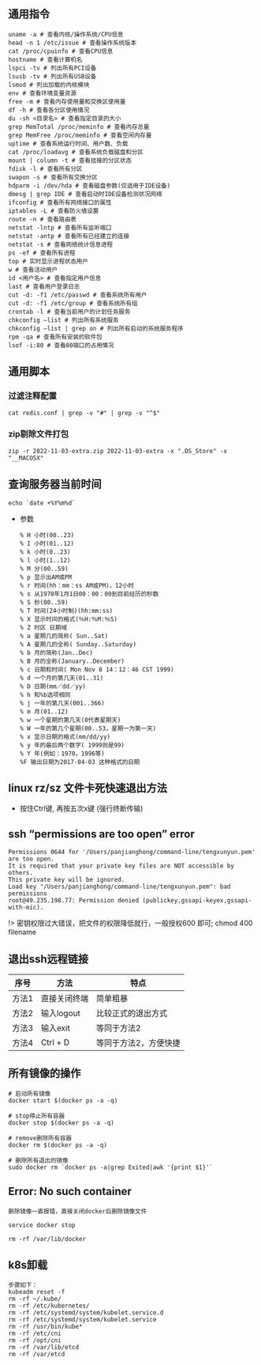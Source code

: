 ## 通用指令

```shell
uname -a # 查看内核/操作系统/CPU信息 
head -n 1 /etc/issue # 查看操作系统版本 
cat /proc/cpuinfo # 查看CPU信息 
hostname # 查看计算机名 
lspci -tv # 列出所有PCI设备 
lsusb -tv # 列出所有USB设备 
lsmod # 列出加载的内核模块 
env # 查看环境变量资源 
free -m # 查看内存使用量和交换区使用量 
df -h # 查看各分区使用情况 
du -sh <目录名> # 查看指定目录的大小 
grep MemTotal /proc/meminfo # 查看内存总量 
grep MemFree /proc/meminfo # 查看空闲内存量 
uptime # 查看系统运行时间、用户数、负载 
cat /proc/loadavg # 查看系统负载磁盘和分区 
mount | column -t # 查看挂接的分区状态 
fdisk -l # 查看所有分区 
swapon -s # 查看所有交换分区 
hdparm -i /dev/hda # 查看磁盘参数(仅适用于IDE设备) 
dmesg | grep IDE # 查看启动时IDE设备检测状况网络 
ifconfig # 查看所有网络接口的属性 
iptables -L # 查看防火墙设置 
route -n # 查看路由表 
netstat -lntp # 查看所有监听端口 
netstat -antp # 查看所有已经建立的连接 
netstat -s # 查看网络统计信息进程 
ps -ef # 查看所有进程 
top # 实时显示进程状态用户 
w # 查看活动用户 
id <用户名> # 查看指定用户信息 
last # 查看用户登录日志 
cut -d: -f1 /etc/passwd # 查看系统所有用户 
cut -d: -f1 /etc/group # 查看系统所有组 
crontab -l # 查看当前用户的计划任务服务 
chkconfig –list # 列出所有系统服务 
chkconfig –list | grep on # 列出所有启动的系统服务程序 
rpm -qa # 查看所有安装的软件包
lsof -i:80 # 查看80端口的占用情况
```



## 通用脚本

### 过滤注释配置

```shell
cat redis.conf | grep -v "#" | grep -v "^$"
```



### zip剔除文件打包

```shell
zip -r 2022-11-03-extra.zip 2022-11-03-extra -x ".DS_Store" -x "__MACOSX"
```



## 查询服务器当前时间

```shell
echo `date +%Y%m%d`
```

* 参数

  ```
  % H 小时(00..23)
  % I 小时(01..12)
  % k 小时(0..23)
  % l 小时(1..12)
  % M 分(00..59)
  % p 显示出AM或PM
  % r 时间(hh：mm：ss AM或PM)，12小时
  % s 从1970年1月1日00：00：00到目前经历的秒数
  % S 秒(00..59)
  % T 时间(24小时制)(hh:mm:ss)
  % X 显示时间的格式(％H:％M:％S)
  % Z 时区 日期域
  % a 星期几的简称( Sun..Sat)
  % A 星期几的全称( Sunday..Saturday)
  % b 月的简称(Jan..Dec)
  % B 月的全称(January..December)
  % c 日期和时间( Mon Nov 8 14：12：46 CST 1999)
  % d 一个月的第几天(01..31)
  % D 日期(mm／dd／yy)
  % h 和%b选项相同
  % j 一年的第几天(001..366)
  % m 月(01..12)
  % w 一个星期的第几天(0代表星期天)
  % W 一年的第几个星期(00..53，星期一为第一天)
  % x 显示日期的格式(mm/dd/yy)
  % y 年的最后两个数字( 1999则是99)
  % Y 年(例如：1970，1996等)
  %F 输出日期为2017-04-03 这种格式的日期
  ```

  

## linux rz/sz 文件卡死快速退出方法

- 按住Ctrl键, 再按五次x键 (强行终断传输)



## ssh “permissions are too open” error

```
Permissions 0644 for '/Users/panjianghong/command-line/tengxunyun.pem' are too open.
It is required that your private key files are NOT accessible by others.
This private key will be ignored.
Load key "/Users/panjianghong/command-line/tengxunyun.pem": bad permissions
root@49.235.198.77: Permission denied (publickey,gssapi-keyex,gssapi-with-mic).
```

!> 密钥权限过大错误，把文件的权限降低就行，一般授权600 即可; chmod 400 filename



## 退出ssh远程链接

| 序号  | 方法         | 特点                  |
| ----- | ------------ | --------------------- |
| 方法1 | 直接关闭终端 | 简单粗暴              |
| 方法2 | 输入logout   | 比较正式的退出方式    |
| 方法3 | 输入exit     | 等同于方法2           |
| 方法4 | Ctrl + D     | 等同于方法2，方便快捷 |





## 所有镜像的操作

```shell
# 启动所有镜像
docker start $(docker ps -a -q)
 
# stop停止所有容器
docker stop $(docker ps -a -q)
 
# remove删除所有容器
docker rm $(docker ps -a -q) 

# 删除所有退出的镜像
sudo docker rm `docker ps -a|grep Exited|awk '{print $1}'`
```



## Error: No such container

```shell
删除镜像一直报错，直接关闭docker后删除镜像文件

service docker stop

rm -rf /var/lib/docker
```



## k8s卸载

```shell
步骤如下：
kubeadm reset -f
rm -rf ~/.kube/
rm -rf /etc/kubernetes/
rm -rf /etc/systemd/system/kubelet.service.d
rm -rf /etc/systemd/system/kubelet.service
rm -rf /usr/bin/kube*
rm -rf /etc/cni
rm -rf /opt/cni
rm -rf /var/lib/etcd
rm -rf /var/etcd
```
